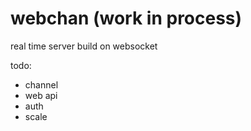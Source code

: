 webchan (work in process)
=======

real time server build on websocket


todo:

* channel
* web api
* auth
* scale
